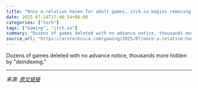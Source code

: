 ```yaml
---
title: "Once a relative haven for adult games, itch.io begins removing explicit titles"
date: 2025-07-24T17:40:54+08:00
categories: ["tech"]
tags: ["Gaming", "itch.io"]
summary: "Dozens of games deleted with no advance notice, thousands more hidden by \"deindexing.\""
source_url: "https://arstechnica.com/gaming/2025/07/once-a-relative-haven-for-adult-games-itch-io-begins-removing-explicit-titles/"
---
```


Dozens of games deleted with no advance notice, thousands more hidden by "deindexing."

---

*来源: [原文链接](https://arstechnica.com/gaming/2025/07/once-a-relative-haven-for-adult-games-itch-io-begins-removing-explicit-titles/)*
